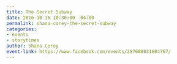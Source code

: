 ```yaml
---
title: The Secret Subway
date: 2016-10-16 10:30:00 -04:00
permalink: shana-corey-the-secret-subway
categories:
- events
- storytimes
author: Shana Corey
event-link: https://www.facebook.com/events/287608031604767/
---
```


